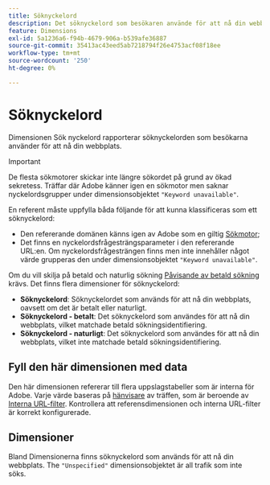 ```yaml
---
title: Söknyckelord
description: Det söknyckelord som besökaren använde för att nå din webbplats.
feature: Dimensions
exl-id: 5a1236a6-f94b-4679-906a-b539afe36887
source-git-commit: 35413ac43eed5ab7218794f26e4753acf08f18ee
workflow-type: tm+mt
source-wordcount: '250'
ht-degree: 0%

---
```


# Söknyckelord

Dimensionen Sök nyckelord rapporterar söknyckelorden som besökarna använder för att nå din webbplats.

>[!IMPORTANT]
>
>De flesta sökmotorer skickar inte längre sökordet på grund av ökad sekretess. Träffar där Adobe känner igen en sökmotor men saknar nyckelordsgrupper under dimensionsobjektet `"Keyword unavailable"`.

En referent måste uppfylla båda följande för att kunna klassificeras som ett söknyckelord:

* Den refererande domänen känns igen av Adobe som en giltig [Sökmotor](search-engine.md);
* Det finns en nyckelordsfrågesträngsparameter i den refererande URL:en. Om nyckelordsfrågesträngen finns men inte innehåller något värde grupperas den under dimensionsobjektet `"Keyword unavailable"`.

Om du vill skilja på betald och naturlig sökning [Påvisande av betald sökning](/help/admin/admin/paid-search-detection/paid-search-detection.md) krävs. Det finns flera dimensioner för söknyckelord:

* **Söknyckelord**: Söknyckelordet som används för att nå din webbplats, oavsett om det är betalt eller naturligt.
* **Söknyckelord - betalt**: Det söknyckelord som användes för att nå din webbplats, vilket matchade betald sökningsidentifiering.
* **Söknyckelord - naturligt**: Det söknyckelord som användes för att nå din webbplats, vilket inte matchade betald sökningsidentifiering.

## Fyll den här dimensionen med data

Den här dimensionen refererar till flera uppslagstabeller som är interna för Adobe. Varje värde baseras på [hänvisare](referrer.md) av träffen, som är beroende av [Interna URL-filter](/help/admin/admin/internal-url-filter-admin.md). Kontrollera att referensdimensionen och interna URL-filter är korrekt konfigurerade.

## Dimensioner

Bland Dimensionerna finns söknyckelord som används för att nå din webbplats. The `"Unspecified"` dimensionsobjektet är all trafik som inte söks.
